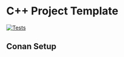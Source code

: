 # C++ Project Template
[![Tests](https://github.com/arttet/cpp-project-template/actions/workflows/workflow.yml/badge.svg?branch=main)](https://github.com/arttet/cpp-project-template/actions/workflows/workflow.yml)

## Conan Setup

```sh
```
